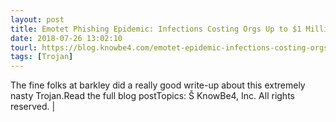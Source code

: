 ```yaml
---
layout: post
title: Emotet Phishing Epidemic: Infections Costing Orgs Up to $1 Million Per Incident
date: 2018-07-26 13:02:10
tourl: https://blog.knowbe4.com/emotet-epidemic-infections-costing-orgs-up-to-1-million-per-incident
tags: [Trojan]
---
```

The fine folks at barkley did a really good write-up about this extremely nasty Trojan.Read the full blog postTopics: Š KnowBe4, Inc. All rights reserved. | 